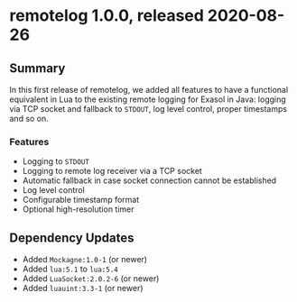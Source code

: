 # remotelog 1.0.0, released 2020-08-26

## Summary

In this first release of remotelog, we added all features to have a functional equivalent in Lua to the existing
remote logging for Exasol in Java: logging via TCP socket and fallback to `STDOUT`, log level control, proper
timestamps and so on.

### Features

* Logging to `STDOUT`
* Logging to remote log receiver via a TCP socket
* Automatic fallback in case socket connection cannot be established
* Log level control
* Configurable timestamp format
* Optional high-resolution timer

## Dependency Updates

* Added `Mockagne:1.0-1` (or newer)
* Added `lua:5.1` to `lua:5.4`
* Added `LuaSocket:2.0.2-6` (or newer)
* Added `luauint:3.3-1` (or newer)